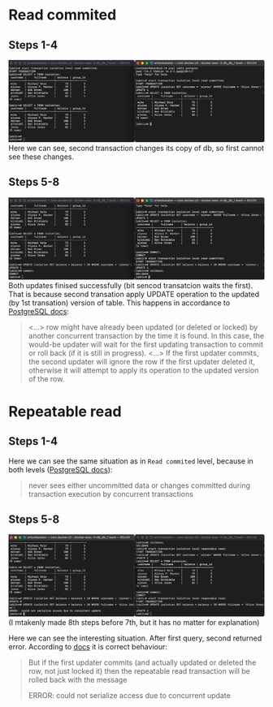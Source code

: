 # Read commited
## Steps 1-4
![](rc14.png)
Here we can see, second transaction changes its copy of db, so first cannot see these changes. 

## Steps 5-8
![](rc58.png)
Both updates finised successfully (bit sencod transatcion waits the first). That is because second transation apply UPDATE operation to the updated (by 1st transation) version of table. This happens in accordance to [PostgreSQL docs](https://www.postgresql.org/docs/current/transaction-iso.html#XACT-READ-COMMITTED):
> <...> row might have already been updated (or deleted or locked) by another concurrent transaction by the time it is found. In this case, the would-be updater will wait for the first updating transaction to commit or roll back (if it is still in progress). <...> If the first updater commits, the second updater will ignore the row if the first updater deleted it, otherwise it will attempt to apply its operation to the updated version of the row.

# Repeatable read
## Steps 1-4
Here we can see the same situation as in `Read commited` level, because in both levels ([PostgreSQL docs](https://www.postgresql.org/docs/current/transaction-iso.html)):
> never sees either uncommitted data or changes committed during transaction execution by concurrent transactions

## Steps 5-8
![](rr58.png)
(I mtakenly made 8th steps before 7th, but it has no matter for explanation)

Here we can see the interesting situation. After first query, second returned error.
According to [docs](https://www.postgresql.org/docs/current/transaction-iso.html#XACT-REPEATABLE-READ) it is correct behaviour:
> But if the first updater commits (and actually updated or deleted the row, not just locked it) then the repeatable read transaction will be rolled back with the message
>
> ERROR:  could not serialize access due to concurrent update
